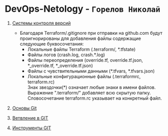 # DevOps-Netology - `Горелов Николай`


1. [Системы контроля версий](https://github.com/gorelovniko/devops-netology/blob/main/GIT-01.Системы%20контроля%20версий/Системы%20контроля%20версий.md)
   * Благодаря Terraform/.gitignore при отправки на github.com будут проигнорированы для добавления файлы содержащие следующие буквосочетания:
     - Локальные файлы Terraform (.terraform/, *.tfstate)
     - Файлы логов (crash.log, crash.*.log)
     - Файлы переопределения (override.tf, override.tf.json, *_override.tf, *_override.tf.json)
     - Файлы с чувствительными данными (*.tfvars, *.tfvars.json)
     - Локальные конфигурационные файлы (.terraformrc, terraform.rc)  
     Знак звездочки(*) означает любые знаки в имени файлов. Выражение ".terraform/" добавляет всю скрытую папку. Словосочетание terraform.rc указывает на конкретный файл.

2. [Основы Git](https://github.com/gorelovniko/devops-netology/blob/main/GIT-02.%20Основы%20GIT/Основа%20GIT.md)  

3. [Ветвление в GIT](https://github.com/gorelovniko/devops-netology/tree/main/GIT-03.%20Ветвление%20в%20GIT)

4. [Инструменты GIT](https://github.com/gorelovniko/devops-netology/tree/main/GIT-04.%20Инструменты%20GIT)